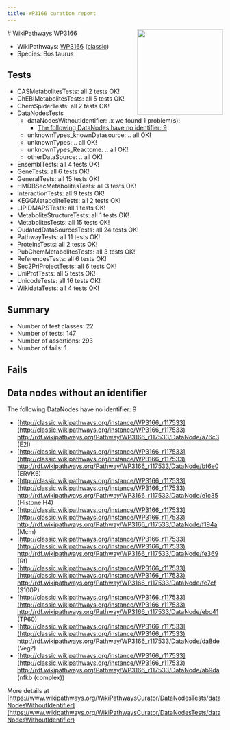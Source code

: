 ```yaml
---
title: WP3166 curation report
---
```


<img style="float: right; width: 200px" src="https://upload.wikimedia.org/wikipedia/commons/thumb/8/83/Wplogo_with_text_500.png/640px-Wplogo_with_text_500.png" />
# WikiPathways WP3166

* WikiPathways: [WP3166](https://wikipathways.org/pathways/WP3166) ([classic](https://classic.wikipathways.org/instance/WP3166))
* Species: Bos taurus
## Tests
* CASMetabolitesTests: all 2 tests OK!
* ChEBIMetabolitesTests: all 5 tests OK!
* ChemSpiderTests: all 2 tests OK!
* DataNodesTests
    * dataNodesWithoutIdentifier: .x we found 1 problem(s):
        * [The following DataNodes have no identifier: 9](#d2d32fa8)
    * unknownTypes_knownDatasource: .. all OK!
    * unknownTypes: .. all OK!
    * unknownTypes_Reactome: .. all OK!
    * otherDataSource: .. all OK!
* EnsemblTests: all 4 tests OK!
* GeneTests: all 6 tests OK!
* GeneralTests: all 15 tests OK!
* HMDBSecMetabolitesTests: all 3 tests OK!
* InteractionTests: all 9 tests OK!
* KEGGMetaboliteTests: all 2 tests OK!
* LIPIDMAPSTests: all 1 tests OK!
* MetaboliteStructureTests: all 1 tests OK!
* MetabolitesTests: all 15 tests OK!
* OudatedDataSourcesTests: all 24 tests OK!
* PathwayTests: all 11 tests OK!
* ProteinsTests: all 2 tests OK!
* PubChemMetabolitesTests: all 3 tests OK!
* ReferencesTests: all 6 tests OK!
* Sec2PriProjectTests: all 6 tests OK!
* UniProtTests: all 5 tests OK!
* UnicodeTests: all 16 tests OK!
* WikidataTests: all 4 tests OK!


## Summary

* Number of test classes: 22
* Number of tests: 147
* Number of assertions: 293
* Number of fails: 1

## Fails

<a name="d2d32fa8" />

## Data nodes without an identifier

The following DataNodes have no identifier: 9

* [http://classic.wikipathways.org/instance/WP3166_r117533](http://classic.wikipathways.org/instance/WP3166_r117533) http://rdf.wikipathways.org/Pathway/WP3166_r117533/DataNode/a76c3 (E2I)
* [http://classic.wikipathways.org/instance/WP3166_r117533](http://classic.wikipathways.org/instance/WP3166_r117533) http://rdf.wikipathways.org/Pathway/WP3166_r117533/DataNode/bf6e0 (ERVK6)
* [http://classic.wikipathways.org/instance/WP3166_r117533](http://classic.wikipathways.org/instance/WP3166_r117533) http://rdf.wikipathways.org/Pathway/WP3166_r117533/DataNode/e1c35 (Histone H4)
* [http://classic.wikipathways.org/instance/WP3166_r117533](http://classic.wikipathways.org/instance/WP3166_r117533) http://rdf.wikipathways.org/Pathway/WP3166_r117533/DataNode/f194a (Mcm)
* [http://classic.wikipathways.org/instance/WP3166_r117533](http://classic.wikipathways.org/instance/WP3166_r117533) http://rdf.wikipathways.org/Pathway/WP3166_r117533/DataNode/fe369 (Rt)
* [http://classic.wikipathways.org/instance/WP3166_r117533](http://classic.wikipathways.org/instance/WP3166_r117533) http://rdf.wikipathways.org/Pathway/WP3166_r117533/DataNode/fe7cf (S100P)
* [http://classic.wikipathways.org/instance/WP3166_r117533](http://classic.wikipathways.org/instance/WP3166_r117533) http://rdf.wikipathways.org/Pathway/WP3166_r117533/DataNode/ebc41 (TP60)
* [http://classic.wikipathways.org/instance/WP3166_r117533](http://classic.wikipathways.org/instance/WP3166_r117533) http://rdf.wikipathways.org/Pathway/WP3166_r117533/DataNode/da8de (Veg?)
* [http://classic.wikipathways.org/instance/WP3166_r117533](http://classic.wikipathways.org/instance/WP3166_r117533) http://rdf.wikipathways.org/Pathway/WP3166_r117533/DataNode/ab9da (nfkb (complex))


More details at [https://www.wikipathways.org/WikiPathwaysCurator/DataNodesTests/dataNodesWithoutIdentifier](https://www.wikipathways.org/WikiPathwaysCurator/DataNodesTests/dataNodesWithoutIdentifier)

